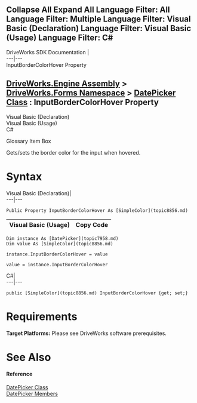 Collapse All Expand All Language Filter: All  Language Filter: Multiple  Language Filter: Visual Basic (Declaration) Language Filter: Visual Basic (Usage) Language Filter: C#  
---  
DriveWorks SDK Documentation  |   
---|---  
InputBorderColorHover Property   
  
[DriveWorks.Engine Assembly](topic2156.md) > [DriveWorks.Forms Namespace](topic7266.md) > [DatePicker Class](topic7958.md) : InputBorderColorHover Property  
---  
  
Visual Basic (Declaration)    
Visual Basic (Usage)    
C# 

Glossary Item Box

Gets/sets the border color for the input when hovered. 

# Syntax

Visual Basic (Declaration)|   
---|---  
      
    
    Public Property InputBorderColorHover As [SimpleColor](topic8856.md)  
  
Visual Basic (Usage)| Copy Code  
---|---  
      
    
    Dim instance As [DatePicker](topic7958.md)
    Dim value As [SimpleColor](topic8856.md)
     
    instance.InputBorderColorHover = value
     
    value = instance.InputBorderColorHover  
  
C#|   
---|---  
      
    
    public [SimpleColor](topic8856.md) InputBorderColorHover {get; set;}  
  
# Requirements

**Target Platforms:** Please see DriveWorks software prerequisites.

# See Also

#### Reference

[DatePicker Class](topic7958.md)   
[DatePicker Members](topic7959.md)


